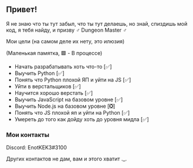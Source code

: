 ## Привет!
Я не знаю что ты тут забыл, что ты тут делаешь, но знай, спиздишь мой код, я тебя найду, и призву ♂️ Dungeon Master ♂️

Мои цели (на самом деле их нету, это илюзия)

(Маленькая памятка, 🟩 - В процессе)

  - Начать разрабатывать хоть что-то [✅]
  - Выучить Python [✅]
  - Понять что Python плохой ЯП и уйти на JS [✅]
  - Уйти в верстальщиков [✅]
  - Научится хорошо верстать [✅]
  - Выучить JavaScript на базовом уровне [✅]
  - Выучить Node.js на базовом уровне [❎]
  - Понять что JS плохой яп и уйти на Python [✅]
  - Умереть до того как дойду хоть до уровня мидла [✅]

### Мои контакты
Discord: EnotKEK3#3100

Других контактов не дам, вам и этого хватит ._.
